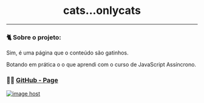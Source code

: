 <h1 align="center">cats...onlycats</h1>

-----

### 🐈 Sobre o projeto:

Sim, é uma página que o conteúdo são gatinhos. 

Botando em prática o o que aprendi com o curso de JavaScript Assíncrono.

### 🐱‍👤 [GitHub - Page](https://lufecrx.github.io/cats...onlycats/)

<a href="https://imgbox.com/UtrgyI7S" target="_blank"><img src="https://images2.imgbox.com/4e/df/UtrgyI7S_o.png" alt="image host"/></a>

